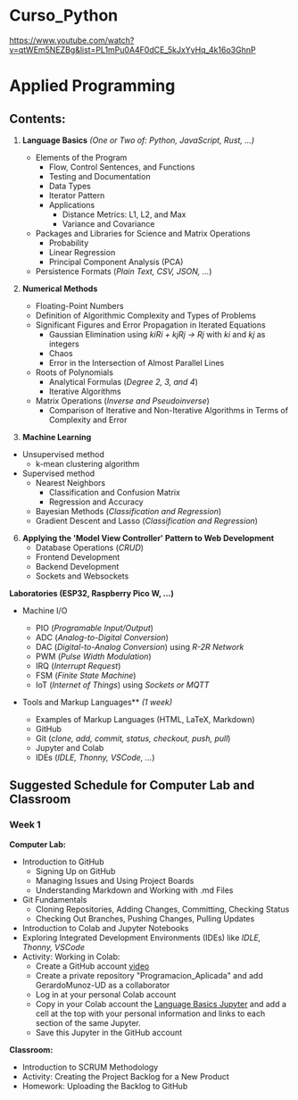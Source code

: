 # Curso_Python
https://www.youtube.com/watch?v=qtWEm5NEZBg&list=PL1mPu0A4F0dCE_5kJxYyHq_4k16o3GhnP
# Applied Programming

## Contents:


1. **Language Basics** *(One or Two of: Python, JavaScript, Rust, ...)*
   - Elements of the Program
     - Flow, Control Sentences, and Functions
     - Testing and Documentation
     - Data Types
     - Iterator Pattern
     - Applications
       - Distance Metrics: L1, L2, and Max 
       - Variance and Covariance
   - Packages and Libraries for Science and Matrix Operations
     - Probability
     - Linear Regression
     - Principal Component Analysis (PCA)
   - Persistence Formats (*Plain Text, CSV, JSON, ...*)
   
3. **Numerical Methods**
   - Floating-Point Numbers
   - Definition of Algorithmic Complexity and Types of Problems
   - Significant Figures and Error Propagation in Iterated Equations
     - Gaussian Elimination using *kiRi + kjRj -> Rj* with *ki* and *kj* as integers
     - Chaos
     - Error in the Intersection of Almost Parallel Lines
   - Roots of Polynomials
     - Analytical Formulas (*Degree 2, 3, and 4*)
     - Iterative Algorithms
   - Matrix Operations (*Inverse and Pseudoinverse*)
     - Comparison of Iterative and Non-Iterative Algorithms in Terms of Complexity and Error
   
4. **Machine Learning** 
  - Unsupervised method
     - k-mean clustering algorithm
  - Supervised method 
     - Nearest Neighbors
       - Classification and Confusion Matrix
       - Regression and Accuracy
     - Bayesian Methods (*Classification and Regression*)
     - Gradient Descent and Lasso (*Classification and Regression*)
   
6. **Applying the 'Model View Controller' Pattern to Web Development**
   - Database Operations (*CRUD*)
   - Frontend Development
   - Backend Development
   - Sockets and Websockets
   
**Laboratories (ESP32, Raspberry Pico W, ...)**
- Machine I/O
  - PIO (*Programable Input/Output*)
  - ADC (*Analog-to-Digital Conversion*)
  - DAC (*Digital-to-Analog Conversion*) using *R-2R Network*
  - PWM (*Pulse Width Modulation*)
  - IRQ (*Interrupt Request*)
  - FSM (*Finite State Machine*)
  - IoT (*Internet of Things*) using *Sockets or MQTT*

- Tools and Markup Languages** *(1 week)*
   - Examples of Markup Languages (HTML, LaTeX, Markdown)
   - GitHub
   - Git (*clone, add, commit, status, checkout, push, pull*)
   - Jupyter and Colab
   - IDEs (*IDLE, Thonny, VSCode, ...*)
   

## Suggested Schedule for Computer Lab and Classroom

### Week 1

**Computer Lab:**
- Introduction to GitHub
  - Signing Up on GitHub
  - Managing Issues and Using Project Boards
  - Understanding Markdown and Working with .md Files
- Git Fundamentals
  - Cloning Repositories, Adding Changes, Committing, Checking Status
  - Checking Out Branches, Pushing Changes, Pulling Updates
- Introduction to Colab and Jupyter Notebooks
- Exploring Integrated Development Environments (IDEs) like *IDLE, Thonny, VSCode*
- Activity: Working in Colab:
  - Create a GitHub account [video](https://youtu.be/_UfQaa7KWZ8)
  - Create a private repository "Programacion_Aplicada" and add GerardoMunoz-UD as a collaborator
  - Log in at your personal Colab account    
  - Copy in your Colab account the [Language Basics Jupyter](https://github.com/GerardoMunoz/Curso_Python/blob/main/PA_01_Elementos_del_lenguaje.ipynb) and add a cell at the top with your personal information and links to each section of the same Jupyter.
  - Save this Jupyter in the GitHub account

**Classroom:**
- Introduction to SCRUM Methodology
- Activity: Creating the Project Backlog for a New Product
- Homework: Uploading the Backlog to GitHub
